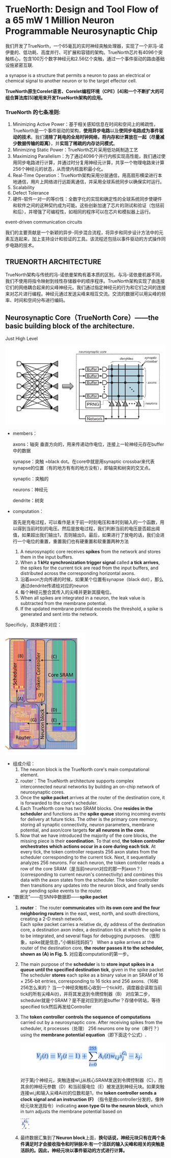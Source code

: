 # TrueNorth: Design and Tool Flow of a 65 mW 1 Million Neuron Programmable Neurosynaptic Chip

我们开发了TrueNorth，一个65毫瓦的实时神经突触处理器，实现了一个非冯-诺伊曼的、低功耗、高度并行、可扩展和容错的架构。TrueNorth芯片有4096个突触核心，包含100万个数字神经元和2.56亿个突触，通过一个事件驱动的路由基础设施紧密互联.

a synapse is a structure that permits a neuron to pass an electrical or chemical signal to another neuron or to the target effector cell.

**TrueNorth原生Corelet语言、Corelet编程环境（CPE）[4]和一个不断扩大的可组合算法库[5]被用来开发TrueNorth架构的应用。**

### TrueNorth 的七条准则:

1. Minimizing Active Power：基于相关感知信息在时间和空间上的稀疏性，TrueNorth是一个事件驱动的架构，**使用异步电路**以及**使同步电路成为事件驱动的技术**。我们**消除了耗电的全局时钟网络，将内存和计算放在一起（尽量减少数据传输的距离）**，并**实现了稀疏的内存访问模式**。
2. Minimizing Static Power：TrueNorth芯片采用低功耗制造工艺
3. Maximizing Parallelism：为了通过4096个并行内核实现高性能，我们通过使用同步电路进行计算，并通过时分复用神经元计算，共享一个物理电路来计算256个神经元的状态，从而使内核面积最小化。
4. Real-Time Operation：TrueNorth架构采用分层通信，用高扇形横梁进行本地通信，用片上网络进行远距离通信，并采用全球系统同步以确保实时运行。
5. Scalability
6. Defect Tolerance
7. 硬件-软件一对一的等价性：全数字化的实现和确定性的全球系统同步使硬件和软件之间的这种契约成为可能。这些创新加速了芯片的测试和验证（包括前和后），并增强了可编程性，如相同的程序可以在芯片和模拟器上运行。

event-driven communication circuits

我们的主要贡献是一个新颖的异步-同步混合流程，将异步和同步设计方法中的元素互连起来，加上支持设计和验证的工具。该流程还包括以事件驱动的方式操作同步电路的技术。

## TRUENORTH ARCHITECTURE

TrueNorth架构与传统的冯-诺依曼架构有着本质的区别。与冯-诺依曼机器不同，我们不使用将指令映射到线性存储器中的顺序程序。TrueNorth架构实现了由连接它们的网络耦合起来的尖峰神经元。我们通过指定神经元的行为和它们之间的连接来对芯片进行编程。神经元通过发送尖峰来相互交流。交流的数据可以用尖峰的频率、时间和空间分布进行编码。

## Neurosynaptic Core（TrueNorth Core）——the basic building block of the architecture.

Just High Level

![Untitled](TrueNorth%20Design%20and%20Tool%20Flow%20of%20a%2065%20mW%201%20Millio%20b957dc187b4b431e99336120e670b0d1/Untitled.png)

- members：
    
    axons：轴突 垂直方向的，用来传递动作电位，连接上一轮神经元存在buffer中的数据
    
    synapse：突触 =black dot。在core中就是用synaptic crossbar来代表synapse的位置（有的地方有有的地方没有），即轴突和树突的交叉点。
    
    synaptic：突触的
    
    neurons：神经元
    
    dendrite：树突
    
- computation：
    
    首先是充电过程，可以看作是关于前一时刻电压和本时刻输入的一个函数，用以得到当前时刻的电压。然后是放电过程，我们判断当前的电压是否超出阈值，如果超出我们输出1，否则输出0。最后，如果进行了放电的话，我们会进行一个电位的重置，重置我们也有硬重置和软重置两种方法
    
    1. A neurosynaptic core receives **spikes** from the network and stores them in the input buffers.
    2. When a **1 kHz synchronization trigger signal** called **a tick arrives**, the spikes for the current tick are read from the input buffers, and distributed across the corresponding horizontal axons.
    3. 沿着axon方向传递的时候，如果某个位置有synapse（black dot），那么通过dendrite传递给对应的neuron
    4.  每个神经元整合其传入的尖峰并更新其膜电位。
    5. When all spikes are integrated in a neuron, the leak value is subtracted from the membrane potential.
    6. If the updated membrane potential exceeds the threshold, a spike is generated and sent into the network.

Specificly，具体硬件对应：

![Untitled](TrueNorth%20Design%20and%20Tool%20Flow%20of%20a%2065%20mW%201%20Millio%20b957dc187b4b431e99336120e670b0d1/Untitled%201.png)

- 组成介绍：
    1. The neuron block is the TrueNorth core's main computational element.
    2. router：The TrueNorth architecture supports complex interconnected neural networks by building an on-chip network of neurosynaptic cores.
    3. Once the **spike packet** arrives at the router of the destination core, it is forwarded to the core's scheduler.
    4. Each TrueNorth core has two SRAM blocks. One **resides in the scheduler** and functions as the **spike queue** storing incoming events for delivery at future ticks. The other is the primary core memory, storing all synaptic connectivity, neuron parameters, membrane potential, and axon/core targets **for all neurons in the core**.
    5. Now that we have introduced the majority of the core blocks, the missing piece is their **coordination**. To that end, **the token controller orchestrates which actions occur in a core during each tick**. At every tick, the token controller requests 256 axon states from the scheduler corresponding to the current tick. Next, it sequentially analyzes 256 neurons. For each neuron, the token controller reads a row of the core SRAM（是当前neuron对应的那一列axon？） (corresponding to current neuron's connectivity) and combines this data with the axon states from the scheduler. The token controller then transitions any updates into the neuron block, and finally sends any pending spike events to the router.
- “数据流”——在SNN中数据即——**spike packet**
    1. **router**： The router **communicates** with **its own core and the four neighboring routers** in the east, west, north, and south directions, creating a 2-D mesh network.     
    Each spike packet carries a relative dx, dy address of the destination core, a destination axon index, a destination tick at which the spike is to be integrated, and several flags for debugging purposes. （很形象，spike就是信息，”小蝌蚪找妈妈”）
    When a spike arrives at the router of the destination core, **the router passes it to the scheduler, shown as (A) in Fig. 5.** 
    对应着computation的第一步。
    2. The main purpose of the **scheduler** is to **store input spikes in a queue until the specified destination tick**, given in the spike packet
    The scheduler **stores** each spike as a binary value in an SRAM of 16 × 256-bit entries, corresponding to 16 ticks and 256 axons.（16和256怎么来的？
    当一个神经突触核心收到一个tick时，调度器会读取当前tick的所有尖峰Ai(t)，并将其发送到令牌控制器（B）
    对应第二步，scheduler就是个SRAM？是不是对应到的是buffer？存储中转站，等待specified tick然后再发给Controller
    3. The **token controller** **controls the sequence of computations** carried out by a neurosynaptic core. After receiving spikes from the scheduler, it processes（处理） 256 neurons one by one（串行？）using the **membrane potential equation**（即下面这个公式）**.**
        
        ![Untitled](TrueNorth%20Design%20and%20Tool%20Flow%20of%20a%2065%20mW%201%20Millio%20b957dc187b4b431e99336120e670b0d1/Untitled%202.png)
        
        对于第j个神经元，突触连接wi,j从核心SRAM发送到令牌控制器（C），而其余的神经元参数（D）和当前膜电位（E）被发送到神经元块。如果突触连接wi,j和输入尖峰Ai(t)的位数和是1，the **token controller sends a clock signal and an instruction (F)** （指令是由controller分发的，像神经元块发送指令）indicating **axon type Gi to the neuron block**, which in turn adjusts the membrane potential based on 
        
        ![Untitled](TrueNorth%20Design%20and%20Tool%20Flow%20of%20a%2065%20mW%201%20Millio%20b957dc187b4b431e99336120e670b0d1/Untitled%203.png)
        
    4. 最终数据汇集到了**Neuron block**上面，**换句话说，神经元块只有在两个条件满足时才会接收指令和时钟脉冲:有一个活跃的输入尖峰和相关的突触是活跃的。因此，神经元块以事件驱动的方式进行计算。**